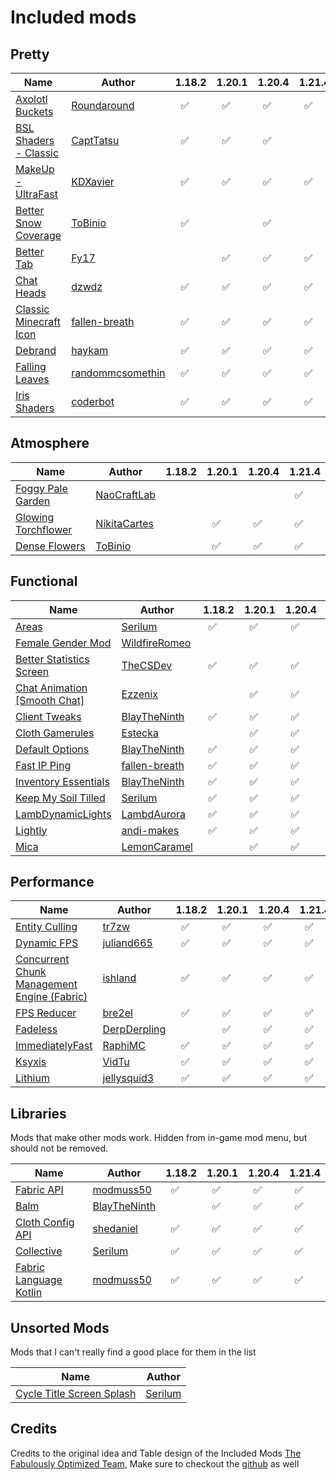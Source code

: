 # Included mods

## Pretty
| Name | Author | 1.18.2 | 1.20.1 | 1.20.4 | 1.21.4 |
|---|---|---|---|---|---|
| [Axolotl Buckets](https://modrinth.com/mod/axolotl-buckets) | [Roundaround](https://modrinth.com/user/Roundaround) | &nbsp;&nbsp;✅ | &nbsp;&nbsp;✅ | &nbsp;&nbsp;✅ | &nbsp;&nbsp;✅ |
| [BSL Shaders - Classic](https://modrinth.com/shader/bsl-shaders-classic) | [CaptTatsu](https://modrinth.com/user/CaptTatsu) | &nbsp;&nbsp;✅ | &nbsp;&nbsp;✅ | &nbsp;&nbsp;✅ |
| [MakeUp - UltraFast](https://modrinth.com/shader/makeup-ultra-fast-shaders) | [KDXavier](https://modrinth.com/user/KDXavier) | &nbsp;&nbsp;✅ | &nbsp;&nbsp;✅ | &nbsp;&nbsp;✅ | &nbsp;&nbsp;✅ |
| [Better Snow Coverage](https://modrinth.com/mod/better-snow-coverage) | [ToBinio](https://modrinth.com/user/ToBinio) | &nbsp;&nbsp;✅ |  | &nbsp;&nbsp;✅ |
| [Better Tab](https://modrinth.com/mod/bettertab) | [Fy17](https://modrinth.com/user/Fy17) |  | &nbsp;&nbsp;✅ | &nbsp;&nbsp;✅ | &nbsp;&nbsp;✅ |
| [Chat Heads](https://modrinth.com/mod/chat-heads) | [dzwdz](https://modrinth.com/user/dzwdz) | &nbsp;&nbsp;✅ | &nbsp;&nbsp;✅ | &nbsp;&nbsp;✅ | &nbsp;&nbsp;✅ |
| [Classic Minecraft Icon](https://modrinth.com/mod/classic-minecraft-icon) | [fallen-breath](https://modrinth.com/user/fallen-breath) | &nbsp;&nbsp;✅ | &nbsp;&nbsp;✅ | &nbsp;&nbsp;✅ | &nbsp;&nbsp;✅ |
| [Debrand](https://modrinth.com/mod/debrand) | [haykam](https://modrinth.com/user/haykam) | &nbsp;&nbsp;✅ | &nbsp;&nbsp;✅ | &nbsp;&nbsp;✅ | &nbsp;&nbsp;✅ |
| [Falling Leaves](https://modrinth.com/mod/fallingleaves) | [randommcsomethin](https://modrinth.com/user/randommcsomethin) | &nbsp;&nbsp;✅ | &nbsp;&nbsp;✅ | &nbsp;&nbsp;✅ | &nbsp;&nbsp;✅ |
| [Iris Shaders](https://modrinth.com/mod/iris) | [coderbot](https://modrinth.com/user/coderbot) | &nbsp;&nbsp;✅ | &nbsp;&nbsp;✅ | &nbsp;&nbsp;✅ | &nbsp;&nbsp;✅ |

## Atmosphere
| Name | Author | 1.18.2 | 1.20.1 | 1.20.4 | 1.21.4 |
|---|---|---|---|---|---|
| [Foggy Pale Garden](https://modrinth.com/mod/foggypalegarden) | [NaoCraftLab](https://modrinth.com/user/NaoCraftLab) |  |  |  | &nbsp;&nbsp;✅ |
| [Glowing Torchflower](https://modrinth.com/mod/glowing-torchflower) | [NikitaCartes](https://modrinth.com/user/NikitaCartes) |  | &nbsp;&nbsp;✅ | &nbsp;&nbsp;✅ | &nbsp;&nbsp;✅ |
| [Dense Flowers](https://modrinth.com/mod/dense-flowers) | [ToBinio](https://modrinth.com/user/ToBinio) |  | &nbsp;&nbsp;✅ | &nbsp;&nbsp;✅ | &nbsp;&nbsp;✅ |

## Functional
| Name | Author | 1.18.2 | 1.20.1 | 1.20.4 | 1.21.4 |
|---|---|---|---|---|---|
| [Areas](https://modrinth.com/mod/areas) | [Serilum](https://modrinth.com/user/Serilum) | &nbsp;&nbsp;✅ | &nbsp;&nbsp;✅ | &nbsp;&nbsp;✅ | &nbsp;&nbsp;✅ |
| [Female Gender Mod](https://modrinth.com/mod/female-gender) | [WildfireRomeo](https://modrinth.com/user/WildfireRomeo) |
| [Better Statistics Screen](https://modrinth.com/mod/better-stats) | [TheCSDev](https://modrinth.com/user/TheCSDev) | &nbsp;&nbsp;✅ | &nbsp;&nbsp;✅ | &nbsp;&nbsp;✅ | &nbsp;&nbsp;✅ |
| [Chat Animation [Smooth Chat]](https://modrinth.com/mod/chatanimation) | [Ezzenix](https://modrinth.com/user/Ezzenix) |  | &nbsp;&nbsp;✅ | &nbsp;&nbsp;✅ | &nbsp;&nbsp;✅ |
| [Client Tweaks](https://modrinth.com/mod/client-tweaks) | [BlayTheNinth](https://modrinth.com/user/BlayTheNinth) | &nbsp;&nbsp;✅ | &nbsp;&nbsp;✅ | &nbsp;&nbsp;✅ | &nbsp;&nbsp;✅ |
| [Cloth Gamerules](https://modrinth.com/mod/cloth-gamerules) | [Estecka](https://modrinth.com/user/Estecka) |  | &nbsp;&nbsp;✅ | &nbsp;&nbsp;✅ | &nbsp;&nbsp;✅ |
| [Default Options](https://modrinth.com/mod/default-options) | [BlayTheNinth](https://modrinth.com/user/BlayTheNinth) | &nbsp;&nbsp;✅ | &nbsp;&nbsp;✅ | &nbsp;&nbsp;✅ | &nbsp;&nbsp;✅ |
| [Fast IP Ping](https://modrinth.com/mod/fast-ip-ping) | [fallen-breath](https://modrinth.com/user/fallen-breath) | &nbsp;&nbsp;✅ | &nbsp;&nbsp;✅ | &nbsp;&nbsp;✅ | &nbsp;&nbsp;✅ |
| [Inventory Essentials](https://modrinth.com/mod/inventory-essentials) | [BlayTheNinth](https://modrinth.com/user/BlayTheNinth) | &nbsp;&nbsp;✅ | &nbsp;&nbsp;✅ | &nbsp;&nbsp;✅ | &nbsp;&nbsp;✅ |
| [Keep My Soil Tilled](https://modrinth.com/mod/keep-my-soil-tilled) | [Serilum](https://modrinth.com/user/Serilum) | &nbsp;&nbsp;✅ | &nbsp;&nbsp;✅ | &nbsp;&nbsp;✅ | &nbsp;&nbsp;✅ |
| [LambDynamicLights](https://modrinth.com/mod/lambdynamiclights) | [LambdAurora](https://modrinth.com/user/LambdAurora) | &nbsp;&nbsp;✅ | &nbsp;&nbsp;✅ | &nbsp;&nbsp;✅ | &nbsp;&nbsp;✅ |
| [Lightly](https://modrinth.com/mod/lighty) | [andi-makes](https://modrinth.com/user/andi-makes) | &nbsp;&nbsp;✅ | &nbsp;&nbsp;✅ | &nbsp;&nbsp;✅ | &nbsp;&nbsp;✅ |
| [Mica](https://modrinth.com/mod/mica) | [LemonCaramel](https://modrinth.com/user/LemonCaramel) |  | &nbsp;&nbsp;✅ | &nbsp;&nbsp;✅ | &nbsp;&nbsp;✅ |

## Performance
| Name | Author | 1.18.2 | 1.20.1 | 1.20.4 | 1.21.4 |
|---|---|---|---|---|---|
| [Entity Culling](https://modrinth.com/mod/entityculling) | [tr7zw](https://modrinth.com/user/tr7zw) | &nbsp;&nbsp;✅ | &nbsp;&nbsp;✅ | &nbsp;&nbsp;✅ | &nbsp;&nbsp;✅ |
| [Dynamic FPS](https://modrinth.com/mod/dynamic-fps) | [juliand665](https://modrinth.com/user/juliand665) | &nbsp;&nbsp;✅ | &nbsp;&nbsp;✅ | &nbsp;&nbsp;✅ | &nbsp;&nbsp;✅ |
| [Concurrent Chunk Management Engine (Fabric)](https://modrinth.com/mod/c2me-fabric) | [ishland](https://modrinth.com/user/ishland) | &nbsp;&nbsp;✅ | &nbsp;&nbsp;✅ | &nbsp;&nbsp;✅ | &nbsp;&nbsp;✅ |
| [FPS Reducer](https://modrinth.com/mod/fps-reducer) | [bre2el](https://modrinth.com/user/bre2el) | &nbsp;&nbsp;✅ | &nbsp;&nbsp;✅ | &nbsp;&nbsp;✅ | &nbsp;&nbsp;✅ |
| [Fadeless](https://modrinth.com/mod/fadeless) | [DerpDerpling](https://modrinth.com/user/DerpDerpling) |  | &nbsp;&nbsp;✅ | &nbsp;&nbsp;✅ | &nbsp;&nbsp;✅ |
| [ImmediatelyFast](https://modrinth.com/mod/immediatelyfast) | [RaphiMC](https://modrinth.com/user/RaphiMC) | &nbsp;&nbsp;✅ | &nbsp;&nbsp;✅ | &nbsp;&nbsp;✅ | &nbsp;&nbsp;✅ |
| [Ksyxis](https://modrinth.com/mod/ksyxis) | [VidTu](https://modrinth.com/user/VidTu) | &nbsp;&nbsp;✅ | &nbsp;&nbsp;✅ | &nbsp;&nbsp;✅ | &nbsp;&nbsp;✅ |
| [Lithium](https://modrinth.com/mod/lithium) | [jellysquid3](https://modrinth.com/user/jellysquid3) | &nbsp;&nbsp;✅ | &nbsp;&nbsp;✅ | &nbsp;&nbsp;✅ | &nbsp;&nbsp;✅ |

## Libraries

Mods that make other mods work. Hidden from in-game mod menu, but should not be removed.

| Name | Author | 1.18.2 | 1.20.1 | 1.20.4 | 1.21.4 |
|---|---|---|---|---|---|
| [Fabric API](https://modrinth.com/mod/fabric-api) | [modmuss50](https://modrinth.com/user/modmuss50) | &nbsp;&nbsp;✅ | &nbsp;&nbsp;✅ | &nbsp;&nbsp;✅ | &nbsp;&nbsp;✅ |
| [Balm](https://modrinth.com/mod/balm) | [BlayTheNinth](https://modrinth.com/user/BlayTheNinth) |  | &nbsp;&nbsp;✅ | &nbsp;&nbsp;✅ | &nbsp;&nbsp;✅ |
| [Cloth Config API](https://modrinth.com/mod/cloth-config) | [shedaniel](https://modrinth.com/user/shedaniel) | &nbsp;&nbsp;✅ | &nbsp;&nbsp;✅ | &nbsp;&nbsp;✅ | &nbsp;&nbsp;✅ |
| [Collective](https://modrinth.com/mod/collective) | [Serilum](https://modrinth.com/user/Serilum) | &nbsp;&nbsp;✅ | &nbsp;&nbsp;✅ | &nbsp;&nbsp;✅ | &nbsp;&nbsp;✅ |
| [Fabric Language Kotlin](https://modrinth.com/mod/fabric-language-kotlin) | [modmuss50](https://modrinth.com/user/modmuss50) | &nbsp;&nbsp;✅ | &nbsp;&nbsp;✅ | &nbsp;&nbsp;✅ | &nbsp;&nbsp;✅ |

## Unsorted Mods

Mods that I can't really find a good place for them in the list

| Name | Author |
|---|---|
| [Cycle Title Screen Splash](https://modrinth.com/mod/cycle-title-screen-splash) | [Serilum](https://modrinth.com/user/Serilum) |

## Credits
Credits to the original idea and Table design of the Included Mods [The Fabulously Optimized Team](https://modrinth.com/modpack/fabulously-optimized), Make sure to checkout the [github](https://github.com/Fabulously-Optimized/fabulously-optimized/) as well